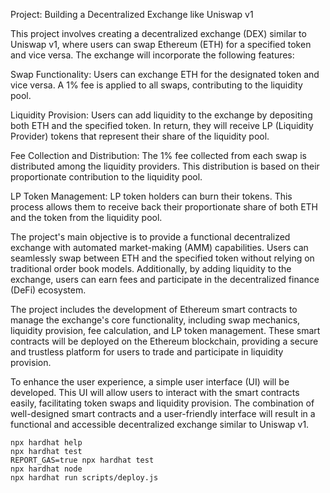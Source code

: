 Project: Building a Decentralized Exchange like Uniswap v1

This project involves creating a decentralized exchange (DEX) similar to Uniswap v1, where users can swap Ethereum (ETH) for a specified token and vice versa. The exchange will incorporate the following features:

Swap Functionality: Users can exchange ETH for the designated token and vice versa. A 1% fee is applied to all swaps, contributing to the liquidity pool.

Liquidity Provision: Users can add liquidity to the exchange by depositing both ETH and the specified token. In return, they will receive LP (Liquidity Provider) tokens that represent their share of the liquidity pool.

Fee Collection and Distribution: The 1% fee collected from each swap is distributed among the liquidity providers. This distribution is based on their proportionate contribution to the liquidity pool.

LP Token Management: LP token holders can burn their tokens. This process allows them to receive back their proportionate share of both ETH and the token from the liquidity pool.

The project's main objective is to provide a functional decentralized exchange with automated market-making (AMM) capabilities. Users can seamlessly swap between ETH and the specified token without relying on traditional order book models. Additionally, by adding liquidity to the exchange, users can earn fees and participate in the decentralized finance (DeFi) ecosystem.

The project includes the development of Ethereum smart contracts to manage the exchange's core functionality, including swap mechanics, liquidity provision, fee calculation, and LP token management. These smart contracts will be deployed on the Ethereum blockchain, providing a secure and trustless platform for users to trade and participate in liquidity provision.

To enhance the user experience, a simple user interface (UI) will be developed. This UI will allow users to interact with the smart contracts easily, facilitating token swaps and liquidity provision. The combination of well-designed smart contracts and a user-friendly interface will result in a functional and accessible decentralized exchange similar to Uniswap v1.


```shell
npx hardhat help
npx hardhat test
REPORT_GAS=true npx hardhat test
npx hardhat node
npx hardhat run scripts/deploy.js
```
